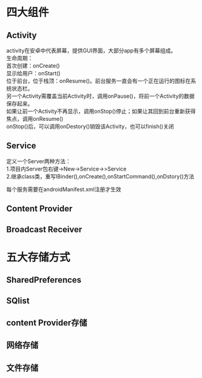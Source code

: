 # 四大组件
## Activity
activity在安卓中代表屏幕，提供GUI界面，大部分app有多个屏幕组成。  
生命周期：  
首次创建：onCreate()  
显示给用户：onStart()  
位于前台，位于栈顶：onResume()。前台服务一直会有一个正在运行的图标在系统状态栏。  
另一个Activity需覆盖当前Activity时，调用onPause()，将前一个Activity的数据保存起来。  
如果让前一个Activity不再显示，调用onStop()停止；如果让其回到前台重新获得焦点，调用onResume()  
onStop()后，可以调用onDestory()销毁该Activity，也可以finish()关闭
## Service
定义一个Server两种方法：  
1.项目内Server包右键->New->Service->>Service  
2.继承class类，重写IBinder(),onCreate(),onStartCommand(),onDstory()方法

每个服务需要在androidManifest.xml注册才生效
## Content Provider
## Broadcast Receiver
# 五大存储方式
## SharedPreferences
## SQlist
## content Provider存储
## 网络存储
## 文件存储
